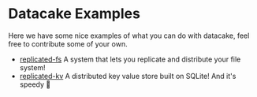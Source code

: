 # Datacake Examples

Here we have some nice examples of what you can do with datacake, feel free to contribute some of your own.

- [replicated-fs]() A system that lets you replicate and distribute your file system!
- [replicated-kv]() A distributed key value store built on SQLite! And it's speedy 🚄
